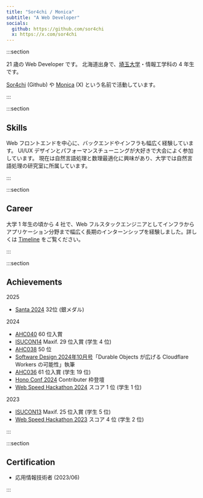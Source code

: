 ```yaml
---
title: "Sor4chi / Monica"
subtitle: "A Web Developer"
socials:
  github: https://github.com/sor4chi
  x: https://x.com/sor4chi
---
```


:::section

21 歳の Web Developer です。
北海道出身で、[埼玉大学](http://www.saitama-u.ac.jp/)・情報工学科の 4 年生です。

[Sor4chi](https://github.com/sor4chi) (Github) や [Monica](https://x.com/sor4chi) (X) という名前で活動しています。

:::

:::section

## Skills

Web フロントエンドを中心に、バックエンドやインフラも幅広く経験しています。
UI/UX デザインとパフォーマンスチューニングが大好きで大会によく参加しています。
現在は自然言語処理と数理最適化に興味があり、大学では自然言語処理の研究室に所属しています。

:::

:::section

## Career

大学 1 年生の頃から 4 社で、Web フルスタックエンジニアとしてインフラからアプリケーション分野まで幅広く長期のインターンシップを経験しました。詳しくは [Timeline](/timeline) をご覧ください。

:::

:::section

## Achievements

2025

- [Santa 2024](https://www.kaggle.com/competitions/santa-2024) 32位 (銀メダル)

2024

- [AHC040](https://atcoder.jp/contests/ahc040) 60 位入賞
- [ISUCON14](https://isucon.net/archives/58818382.html) Maxif. 29 位入賞 (学生 4 位)
- [AHC038](https://atcoder.jp/contests/ahc038) 50 位
- [Software Design 2024年10月号](https://gihyo.jp/magazine/SD/archive/2024/202410)「Durable Objects が広げる Cloudflare Workers の可能性」執筆
- [AHC036](https://atcoder.jp/contests/ahc036) 61 位入賞 (学生 19 位)
- [Hono Conf 2024](https://hono.connpass.com/event/319062/) Contributer 枠登壇
- [Web Speed Hackathon 2024](https://github.com/CyberAgentHack/web-speed-hackathon-2024) スコア 1 位 (学生 1 位)

2023

- [ISUCON13](https://isucon.net/archives/57801192.html) Maxif. 25 位入賞 (学生 5 位)
- [Web Speed Hackathon 2023](https://github.com/CyberAgentHack/web-speed-hackathon-2023) スコア 4 位 (学生 2 位)

:::

:::section

## Certification

- 応用情報技術者 (2023/06)

:::
